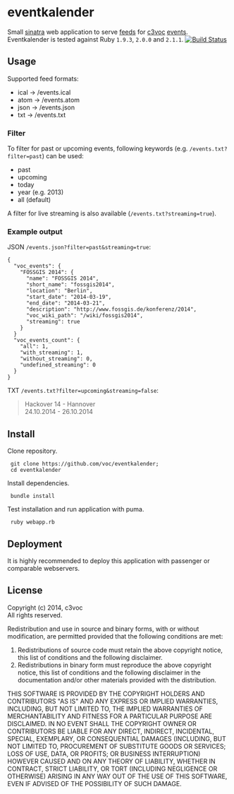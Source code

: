 # eventkalender

Small [sinatra](http://www.sinatrarb.com/) web application to serve [feeds](https://c3voc.de/eventkalender) for [c3voc](http://c3voc.de) [events](https://c3voc.de/wiki/events).<br>
Eventkalender is tested against Ruby `1.9.3`, `2.0.0` and `2.1.1`. [![Build Status](https://travis-ci.org/voc/eventkalender.svg?branch=master)](https://travis-ci.org/voc/eventkalender)

## Usage

Supported feed formats:

  * ical → /events.ical
  * atom → /events.atom
  * json → /events.json
  * txt  → /events.txt

### Filter

To filter for past or upcoming events, following keywords (e.g. `/events.txt?filter=past`) can be used:

  * past
  * upcoming
  * today
  * year (e.g. 2013)
  * all (default)

A filter for live streaming is also available (`/events.txt?streaming=true`).

### Example output

JSON `/events.json?filter=past&streaming=true`:

```
{
  "voc_events": {
    "FOSSGIS 2014": {
      "name": "FOSSGIS 2014",
      "short_name": "fossgis2014",
      "location": "Berlin",
      "start_date": "2014-03-19",
      "end_date": "2014-03-21",
      "description": "http://www.fossgis.de/konferenz/2014",
      "voc_wiki_path": "/wiki/fossgis2014",
      "streaming": true
    }
  }
  "voc_events_count": {
    "all": 1,
    "with_streaming": 1,
    "without_streaming": 0,
    "undefined_streaming": 0
  }
}
```

TXT `/events.txt?filter=upcoming&streaming=false`:

> Hackover 14 - Hannover<br>
> 24.10.2014 - 26.10.2014

## Install

Clone repository.

```
 git clone https://github.com/voc/eventkalender;
 cd eventkalender
```

Install dependencies.

```
 bundle install
```

Test installation and run application with puma.

```
 ruby webapp.rb
```

## Deployment

It is highly recommended to deploy this application with passenger or comparable webservers.

## License

Copyright (c) 2014, c3voc<br>
All rights reserved.

Redistribution and use in source and binary forms, with or without
modification, are permitted provided that the following conditions are met:

1. Redistributions of source code must retain the above copyright notice, this
   list of conditions and the following disclaimer.
2. Redistributions in binary form must reproduce the above copyright notice,
   this list of conditions and the following disclaimer in the documentation
   and/or other materials provided with the distribution.

THIS SOFTWARE IS PROVIDED BY THE COPYRIGHT HOLDERS AND CONTRIBUTORS "AS IS" AND
ANY EXPRESS OR IMPLIED WARRANTIES, INCLUDING, BUT NOT LIMITED TO, THE IMPLIED
WARRANTIES OF MERCHANTABILITY AND FITNESS FOR A PARTICULAR PURPOSE ARE
DISCLAIMED. IN NO EVENT SHALL THE COPYRIGHT OWNER OR CONTRIBUTORS BE LIABLE FOR
ANY DIRECT, INDIRECT, INCIDENTAL, SPECIAL, EXEMPLARY, OR CONSEQUENTIAL DAMAGES
(INCLUDING, BUT NOT LIMITED TO, PROCUREMENT OF SUBSTITUTE GOODS OR SERVICES;
LOSS OF USE, DATA, OR PROFITS; OR BUSINESS INTERRUPTION) HOWEVER CAUSED AND
ON ANY THEORY OF LIABILITY, WHETHER IN CONTRACT, STRICT LIABILITY, OR TORT
(INCLUDING NEGLIGENCE OR OTHERWISE) ARISING IN ANY WAY OUT OF THE USE OF THIS
SOFTWARE, EVEN IF ADVISED OF THE POSSIBILITY OF SUCH DAMAGE.